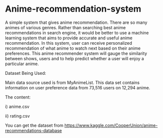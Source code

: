 # Anime-recommendation-system
A simple system that gives anime recommendation.
There are so many animes of various genres. Rather than searching best anime recommendations in search engine, it would be better to use a machine learning system that aims to provide accurate and useful anime recommendation.
In this system, user can receive personalized recommendation of what anime to watch next based on their anime preferences. This anime recommender system will gauge the similarity between shows, users and to help predict whether a user will enjoy a particular anime. 

Dataset Being Used:

Main data source used is from MyAnimeList.
This data set contains information on user preference data from 73,516 users on 12,294 anime. 

The content:

i) anime.csv

ii) rating.csv

You can get the dataset from https://www.kaggle.com/CooperUnion/anime-recommendations-database
